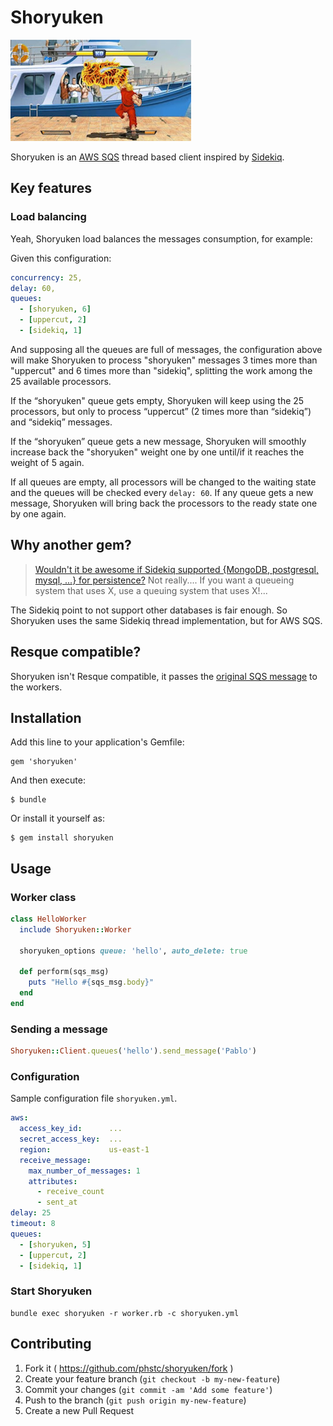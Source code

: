 # Shoryuken

![](shoryuken.jpg)

Shoryuken is an [AWS SQS](https://aws.amazon.com/sqs/) thread based client inspired by [Sidekiq](https://github.com/mperham/sidekiq).

## Key features

### Load balancing

Yeah, Shoryuken load balances the messages consumption, for example:

Given this configuration:

```yaml
concurrency: 25,
delay: 60,
queues:
  - [shoryuken, 6]
  - [uppercut, 2]
  - [sidekiq, 1]
```

And supposing all the queues are full of messages, the configuration above will make Shoryuken to process "shoryuken" messages 3 times more than "uppercut" and 6 times more than "sidekiq",
splitting the work among the 25 available processors.

If the “shoryuken" queue gets empty, Shoryuken will keep using the 25 processors, but only to process “uppercut” (2 times more than “sidekiq”) and “sidekiq” messages.

If the “shoryuken” queue gets a new message, Shoryuken will smoothly increase back the "shoryuken" weight one by one until/if it reaches the weight of 5 again.

If all queues are empty, all processors will be changed to the  waiting state and the queues will be checked every `delay: 60`. If any queue gets a new message, Shoryuken will bring back the processors to the ready state one by one again.

## Why another gem?

> [Wouldn't it be awesome if Sidekiq supported {MongoDB, postgresql, mysql, ...} for persistence?](https://github.com/mperham/sidekiq/wiki/FAQ#wouldnt-it-be-awesome-if-sidekiq-supported-mongodb-postgresql-mysql--for-persistence)
> Not really....
> If you want a queueing system that uses X, use a queuing system that uses X!...

The Sidekiq point to not support other databases is fair enough. So Shoryuken uses the same Sidekiq thread implementation, but for AWS SQS.

## Resque compatible?

Shoryuken isn't Resque compatible, it passes the [original SQS message](http://docs.aws.amazon.com/AWSRubySDK/latest/AWS/SQS/ReceivedMessage.html) to the workers.

## Installation

Add this line to your application's Gemfile:

    gem 'shoryuken'

And then execute:

    $ bundle

Or install it yourself as:

    $ gem install shoryuken

## Usage

### Worker class

```ruby
class HelloWorker
  include Shoryuken::Worker

  shoryuken_options queue: 'hello', auto_delete: true

  def perform(sqs_msg)
    puts "Hello #{sqs_msg.body}"
  end
end
```

### Sending a message

```ruby
Shoryuken::Client.queues('hello').send_message('Pablo')
```

### Configuration

Sample configuration file `shoryuken.yml`.

```yaml
aws:
  access_key_id:      ...
  secret_access_key:  ...
  region:             us-east-1
  receive_message:
    max_number_of_messages: 1
    attributes:
      - receive_count
      - sent_at
delay: 25
timeout: 8
queues:
  - [shoryuken, 5]
  - [uppercut, 2]
  - [sidekiq, 1]
```

### Start Shoryuken

```shell
bundle exec shoryuken -r worker.rb -c shoryuken.yml
```


## Contributing

1. Fork it ( https://github.com/phstc/shoryuken/fork )
2. Create your feature branch (`git checkout -b my-new-feature`)
3. Commit your changes (`git commit -am 'Add some feature'`)
4. Push to the branch (`git push origin my-new-feature`)
5. Create a new Pull Request
